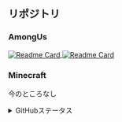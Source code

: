 ## リポジトリ

### AmongUs

<a href="https://github.com/ykundesu/SuperNewRoles">
    <img align="center" alt="Readme Card" src="https://github-readme-stats.vercel.app/api/pin/?username=ykundesu&repo=SuperNewRoles&show_owner=true" />
</a>
<a href="https://github.com/UKON256/UltimateRoleCreator">
    <img align="center" alt="Readme Card" src="https://github-readme-stats.vercel.app/api/pin/?username=UKON256&repo=UltimateRoleCreator&show_owner=true" />
</a>

### Minecraft

今のところなし

<details>
  <summary>GitHubステータス</summary>
    <p align="center">
        <img alt="Top Langs" height="150px" src="https://github-readme-stats.vercel.app/api/top-langs/?username=UKON256&layout=compact&show_icons=true" />
        <img alt="github stats" height="150px" src="https://github-readme-stats.vercel.app/api?username=UKON256&show_icons=ture" />
    </p>
    <p align="center">
        <a href="https://github.com/ryo-ma/github-profile-trophy">
            <img src="https://github-profile-trophy.vercel.app/?username=UKON256" />
        </a>
    </p>
</details>
